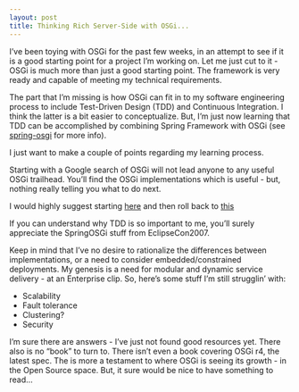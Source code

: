 ```yaml
---
layout: post
title: Thinking Rich Server-Side with OSGi...
---
```


I’ve been toying with OSGi for the past few weeks, in an attempt to see
if it is a good starting point for a project I’m working on. Let me just
cut to it - OSGi is much more than just a good starting point. The
framework is very ready and capable of meeting my technical
requirements.

The part that I’m missing is how OSGi can fit in to my software
engineering process to include Test-Driven Design (TDD) and Continuous
Integration. I think the latter is a bit easier to conceptualize. But,
I’m just now learning that TDD can be accomplished by combining Spring
Framework with OSGi (see
[spring-osgi](http://www.springframework.org/osgi) for more info).

I just want to make a couple of points regarding my learning process.

Starting with a Google search of OSGi will not lead anyone to any useful
OSGi trailhead. You’ll find the OSGi implementations which is useful -
but, nothing really telling you what to do next.

I would highly suggest starting
[here](http://www.eclipsecon.org/2007/index.php?page=sub/&id=3632) and
then roll back to
[this](http://www2.osgi.org/wiki/uploads/Conference/OSGiBestPractices.pdf)

If you can understand why TDD is so important to me, you’ll surely
appreciate the SpringOSGi stuff from EclipseCon2007.

Keep in mind that I’ve no desire to rationalize the differences between
implementations, or a need to consider embedded/constrained deployments.
My genesis is a need for modular and dynamic service delivery - at an
Enterprise clip. So, here’s some stuff I’m still strugglin’ with:

-   Scalability
-   Fault tolerance
-   Clustering?
-   Security

I’m sure there are answers - I’ve just not found good resources yet.
There also is no “book” to turn to. There isn’t even a book covering
OSGi r4, the latest spec. The is more a testament to where OSGi is
seeing its growth - in the Open Source space. But, it sure would be nice
to have something to read…
